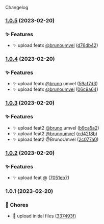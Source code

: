 Changelog
### [1.0.5](https://github.com/BrunoUmvel/changelog/compare/v1.0.4...v1.0.5) (2023-02-20)


### ✨ Features

* ✨ upload featx [@brunoumvel](https://github.com/brunoumvel) ([d76db42](https://github.com/BrunoUmvel/changelog/commit/d76db421239519f3dc14931fa2ae129c05fe06d1))

### [1.0.4](https://github.com/BrunoUmvel/changelog/compare/v1.0.3...v1.0.4) (2023-02-20)


### ✨ Features

* ✨ upload featx [@bruno](https://github.com/{{brunoumvel}}).umvel ([59af7d3](https://github.com/BrunoUmvel/changelog/commit/59af7d3ced7988905b14b4a125a407d783662c0c))
* ✨ upload featx [@brunoumvel](https://github.com/{{brunoumvel}}) ([06c9a64](https://github.com/BrunoUmvel/changelog/commit/06c9a64f93a1ac03ab47c3b7e3b78bfb4e3ce14e))

### [1.0.3](https://github.com/BrunoUmvel/changelog/compare/v1.0.2...v1.0.3) (2023-02-20)


### ✨ Features

* ✨ upload feat2 [@bruno](https://github.com/bruno).umvel ([b9ca5a2](https://github.com/BrunoUmvel/changelog/commit/b9ca5a2c53559b4a46e65226a050f1ac0311f857))
* ✨ upload feat2 [@brunoumvel](https://github.com/brunoumvel) ([cd42f8b](https://github.com/BrunoUmvel/changelog/commit/cd42f8b794e5fbb82fd2d8f820fef3a1cfdf1f9a))
* ✨ upload feat2 @BrunoUmvel ([2c077a0](https://github.com/BrunoUmvel/changelog/commit/2c077a057c99560fd77977ba3cfd7c00d819e2e6))

### [1.0.2](https://github.com/BrunoUmvel/changelog/compare/v1.0.1...v1.0.2) (2023-02-20)


### ✨ Features

* ✨ upload feat @ ([7051eb7](https://github.com/BrunoUmvel/changelog/commit/7051eb76914382924840e37411a1e4f4a8f3932d))

### 1.0.1 (2023-02-20)


### 🚚 Chores

* 🔧 upload initial files ([337493f](https://github.com/BrunoUmvel/changelog/commit/337493f47d651e603dcf03bbb7823d4ad5d020b7))
